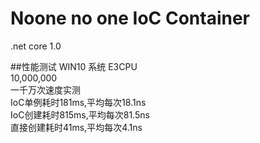 # Noone no one IoC Container
.net core 1.0

##性能测试
WIN10 系统 E3CPU<br/>
10,000,000<br/>
一千万次速度实测<br/>
IoC单例耗时181ms,平均每次18.1ns<br/>
IoC创建耗时815ms,平均每次81.5ns<br/>
直接创建耗时41ms,平均每次4.1ns<br/>
